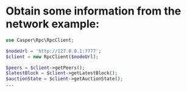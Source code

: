 # Obtain some information from the network example:

```php
use Casper\Rpc\RpcClient;

$nodeUrl = 'http://127.0.0.1:7777';
$client = new RpcClient($nodeUrl);

$peers = $client->getPeers();
$latestBlock = $client->getLatestBlock();
$auctionState = $client->getAuctionState();
...
```
